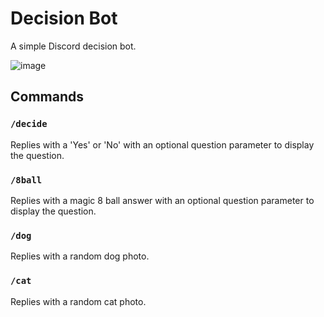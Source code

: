 # Decision Bot

A simple Discord decision bot.

![image](https://user-images.githubusercontent.com/95392008/230225461-298d5c88-01b7-4c3b-9252-2e605d9032cd.png)

## Commands

### `/decide`

Replies with a 'Yes' or 'No' with an optional question parameter to display the question.

### `/8ball`

Replies with a magic 8 ball answer with an optional question parameter to display the question.

### `/dog`

Replies with a random dog photo.

### `/cat`

Replies with a random cat photo.
